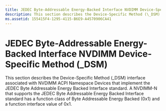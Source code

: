 ```yaml
---
title: JEDEC Byte-Addressable Energy-Backed Interface NVDIMM Device-Specific Method (\_DSM)
description: This section describes the Device-Specific Method (\_DSM) interface associated with NVDIMM ACPI Namespace Devices that implement the JEDEC Byte Addressable Energy Backed Interface standard.
ms.assetid: 155415F4-1295-4115-B6E9-A4570906CA41
---
```


# <span id="storage.jedec_byte-addressable_energy-backed_interface_nvdimms_device-specific_method___dsm_"></span>JEDEC Byte-Addressable Energy-Backed Interface NVDIMM Device-Specific Method (\_DSM)


This section describes the Device-Specific Method (\_DSM) interface associated with NVDIMM ACPI Namespace Devices that implement the JEDEC Byte Addressable Energy Backed Interface standard. A NVDIMM-N that supports the JEDEC Byte Addressable Energy Backed Interface standard has a function class of Byte Addressable Energy Backed (0x1) and a function interface value of 0x1.

 

 





